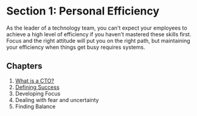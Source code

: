 # Section 1: Personal Efficiency

As the leader of a technology team, you can't expect your employees to achieve a high level of efficiency if you haven't mastered these skills first. Focus and the right attitude will put you on the right path, but maintaining your efficiency when things get busy requires systems.

## Chapters

1. [What is a CTO?](1-what-is-cto.md)
2. [Defining Success](2-defining-success.md)
3. Developing Focus
4. Dealing with fear and uncertainty
5. Finding Balance
